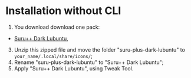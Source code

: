 # Installation without CLI

1. You download download one pack: 
  - [Suru++ Dark Lubuntu](https://github.com/gusbemacbe/suru-plus-dark-lubuntu/archive/master.zip), 
3. Unzip this zipped file and move the folder "suru-plus-dark-lubuntu" to `your_name/.local/share/icons/`;
4. Rename "suru-plus-dark-lubuntu" to "Suru++ Dark Lubuntu";
5. Apply "Suru++ Dark Lubuntu", using Tweak Tool.